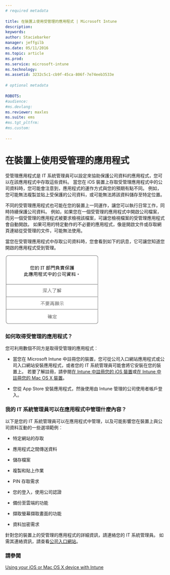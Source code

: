 ```yaml
---
# required metadata

title: 在裝置上使用受管理的應用程式 | Microsoft Intune
description:
keywords:
author: Staciebarker
manager: jeffgilb
ms.date: 05/11/2016
ms.topic: article
ms.prod:
ms.service: microsoft-intune
ms.technology:
ms.assetid: 3232c5c1-cb9f-45ca-806f-7e74eeb3533e

# optional metadata

ROBOTS:
#audience:
#ms.devlang:
ms.reviewer: maxles
ms.suite: ems
#ms.tgt_pltfrm:
#ms.custom:

---
```



# 在裝置上使用受管理的應用程式

受管理應用程式是 IT 系統管理員可以設定來協助保護公司資料的應用程式，您可以在該應用程式中存取這些資料。 當您在 iOS 裝置上存取受管理應用程式中的公司資料時，您可能會注意到，應用程式的運作方式與您的預期有點不同。 例如，您可能無法複製並貼上受保護的公司資料，或可能無法將該資料儲存至特定位置。

不同的受管理應用程式也可能在您的裝置上一同運作，讓您可以執行日常工作，同時持續保護公司資料。 例如，如果您在一個受管理的應用程式中開啟公司檔案，而另一個受管理的應用程式被要求檢視該檔案，可讓您檢視檔案的受管理應用程式會自動開啟。 如果可用的特定動作的不必要的應用程式，像是開啟文件或存取網頁連結從受管理的文件，可能無法使用。

當您在受管理應用程式中存取公司資料時，您會看到如下的訊息，它可讓您知道您開啟的應用程式受到管理。

![managed-apps-message-ios](./media/managed-apps-message.png)

### 如何取得受管理的應用程式？
您可利用數個不同方是取得受管理的應用程式︰

-   當您在 Microsoft Intune 中註冊您的裝置，您可從公司入口網站應用程式或公司入口網站安裝應用程式，或者您的 IT 系統管理員可能會將它安裝在您的裝置上。 若要了解註冊，請參閱[在 Intune 中註冊您的 iOS 裝置](enroll-your-device-in-intune-ios.md)或[在 Intune 中註冊您的 Mac OS X 裝置](enroll-your-device-in-intune-mac-os-x.md)。

-   您從 App Store 安裝應用程式，然後使用由 Intune 管理的公司使用者帳戶登入。

### 我的 IT 系統管理員可以在應用程式中管理什麼內容？
以下是您的 IT 系統管理員可以在應用程式中管理，以及可能影響您在裝置上與公司資料互動的一些選項範例︰

-   特定網站的存取

-   應用程式之間傳送資料

-   儲存檔案

-   複製和貼上作業

-   PIN 存取需求

-   您的登入，使用公司認證

-   備份至雲端的功能

-   擷取螢幕擷取畫面的功能

-   資料加密需求


針對您的裝置上的受管理的應用程式的詳細資訊，請連絡您的 IT 系統管理員。 如需其連絡資訊，請查看[公司入口網站](http://portal.manage.microsoft.com)。

### 請參閱
[Using your iOS or Mac OS X device with Intune](using-your-ios-or-mac-os-x-device-with-intune.md)

<!--HONumber=Jun16_HO2-->


